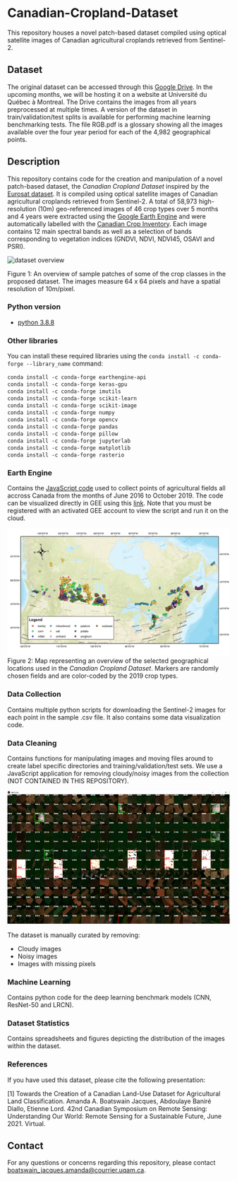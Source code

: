 # Canadian-Cropland-Dataset
This repository houses a novel patch-based dataset compiled using optical satellite images of Canadian agricultural croplands retrieved from Sentinel-2.

## Dataset
The original dataset can be accessed through this [Google Drive](https://drive.google.com/drive/folders/1mNI8B5EMk0Xgvx2Pc9ztnQRaW9pXh8yb?usp=sharing). In the upcoming months, we will be hosting it on a website at Université du Québec à Montreal. The Drive contains the images from all years preprocessed at multiple times. A version of the dataset in train/validation/test splits is available for performing machine learning benchmarking tests. The file RGB.pdf is a glossary showing all the images available over the four year period for each of the 4,982 geographical points. 

## Description
This repository contains code for the creation and manipulation of a novel patch-based dataset, the _Canadian Cropland Dataset_ inspired by the [Eurosat dataset](https://ieeexplore.ieee.org/document/8736785 "Eurosat article"). It is compiled using optical satellite images of Canadian agricultural croplands retrieved from Sentinel-2. A total of 58,973 high-resolution (10m) geo-referenced images of 46 crop types over 5 months and 4 years were extracted using the [Google Earth Engine](https://earthengine.google.com/  "GEE") and were automatically labelled with the [Canadian Crop Inventory](https://www.agr.gc.ca/atlas/aci "Canadian Crop Inventory"). Each image contains 12 main spectral bands as well as a selection of bands corresponding to vegetation indices (GNDVI, NDVI, NDVI45, OSAVI and PSRI). 

![dataset overview](https://github.com/bioinfoUQAM/AAFC-cropland-dataset/blob/main/figures/crop_type_mosaic.png)

Figure 1: An overview of sample patches of some of the crop classes in the proposed dataset. The images measure 64 x 64 pixels and have a spatial resolution of 10m/pixel. 

### Python version
* [python 3.8.8](https://www.python.org/downloads/release/python-388/)

### Other libraries
You can install these required libraries using the `conda install -c conda-forge --library_name` command:

```
conda install -c conda-forge earthengine-api
conda install -c conda-forge keras-gpu  
conda install -c conda-forge imutils
conda install -c conda-forge scikit-learn
conda install -c conda-forge scikit-image
conda install -c conda-forge numpy
conda install -c conda-forge opencv
conda install -c conda-forge pandas
conda install -c conda-forge pillow
conda install -c conda-forge jupyterlab
conda install -c conda-forge matplotlib
conda install -c conda-forge rasterio
```

### Earth Engine
Contains the [JavaScript code](https://github.com/bioinfoUQAM/Canadian-cropland-dataset/blob/main/EarthEngine/AAFC_GEE_points.js "JavaScript code") used to collect points of agricultural fields all accross Canada from the months of June 2016 to October 2019. The code can be visualized directly in GEE using this [link](https://code.earthengine.google.com/?scriptPath=users%2Famandaboatswainj%2FAAFC-cropland-database%3AAAFC_GEE_dataset_points "link"). Note that you must be registered with an activated GEE account to view the script and run it on the cloud.
 
![geographical points](https://github.com/bioinfoUQAM/Canadian-cropland-dataset/blob/main/figures/ACI_crop_inventory_2019.png)
Figure 2: Map representing an overview of the selected geographical locations used in the _Canadian Cropland Dataset_. Markers are randomly chosen fields and are color-coded by the 2019 crop types.

### Data Collection
Contains multiple python scripts for downloading the Sentinel-2 images for each point in the sample .csv file. It also contains some data visualization code. 

### Data Cleaning
Contains functions for manipulating images and moving files around to create label specific directories and training/validation/test sets. We use a JavaScript application for removing cloudy/noisy images from the collection (NOT CONTAINED IN THIS REPOSITORY). 

![rapid_tags](https://github.com/bioinfoUQAM/Canadian-cropland-dataset/blob/main/figures/rapid_tags.png)

The dataset is manually curated by removing: 
- Cloudy images
- Noisy images
- Images with missing pixels

### Machine Learning
Contains python code for the deep learning benchmark models (CNN, ResNet-50 and LRCN).

### Dataset Statistics
Contains spreadsheets and figures depicting the distribution of the images within the dataset. 

### References
If you have used this dataset, please cite the following presentation:

[1] Towards the Creation of a Canadian Land-Use Dataset for Agricultural Land Classification. Amanda A. Boatswain Jacques, Abdoulaye Baniré Diallo, Etienne Lord.  42nd Canadian Symposium on Remote Sensing: Understanding Our World: Remote Sensing for a Sustainable Future, June 2021. Virtual. 



## Contact
For any questions or concerns regarding this repository, please contact boatswain_jacques.amanda@courrier.uqam.ca. 

